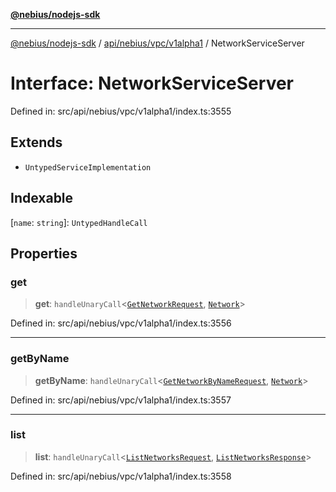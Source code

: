 [**@nebius/nodejs-sdk**](../../../../../README.md)

---

[@nebius/nodejs-sdk](../../../../../README.md) / [api/nebius/vpc/v1alpha1](../README.md) / NetworkServiceServer

# Interface: NetworkServiceServer

Defined in: src/api/nebius/vpc/v1alpha1/index.ts:3555

## Extends

- `UntypedServiceImplementation`

## Indexable

\[`name`: `string`\]: `UntypedHandleCall`

## Properties

### get

> **get**: `handleUnaryCall`\<[`GetNetworkRequest`](GetNetworkRequest.md), [`Network`](Network.md)\>

Defined in: src/api/nebius/vpc/v1alpha1/index.ts:3556

---

### getByName

> **getByName**: `handleUnaryCall`\<[`GetNetworkByNameRequest`](GetNetworkByNameRequest.md), [`Network`](Network.md)\>

Defined in: src/api/nebius/vpc/v1alpha1/index.ts:3557

---

### list

> **list**: `handleUnaryCall`\<[`ListNetworksRequest`](ListNetworksRequest.md), [`ListNetworksResponse`](ListNetworksResponse.md)\>

Defined in: src/api/nebius/vpc/v1alpha1/index.ts:3558

